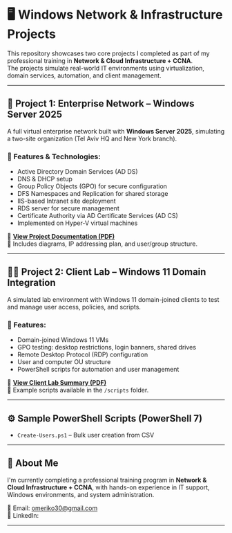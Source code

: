 # 🖥️ Windows Network & Infrastructure Projects

This repository showcases two core projects I completed as part of my professional training in **Network & Cloud Infrastructure + CCNA**.  
The projects simulate real-world IT environments using virtualization, domain services, automation, and client management.

---

## 📡 Project 1: Enterprise Network – Windows Server 2025

A full virtual enterprise network built with **Windows Server 2025**, simulating a two-site organization (Tel Aviv HQ and New York branch).

### 🔧 Features & Technologies:
- Active Directory Domain Services (AD DS)
- DNS & DHCP setup
- Group Policy Objects (GPO) for secure configuration
- DFS Namespaces and Replication for shared storage
- IIS-based Intranet site deployment
- RDS server for secure management
- Certificate Authority via AD Certificate Services (AD CS)
- Implemented on Hyper-V virtual machines

📄 **[View Project Documentation (PDF)](LINK_TO_PDF)**  
🧪 Includes diagrams, IP addressing plan, and user/group structure.

---

## 🧑‍💻 Project 2: Client Lab – Windows 11 Domain Integration

A simulated lab environment with Windows 11 domain-joined clients to test and manage user access, policies, and scripts.

### 🔧 Features:
- Domain-joined Windows 11 VMs
- GPO testing: desktop restrictions, login banners, shared drives
- Remote Desktop Protocol (RDP) configuration
- User and computer OU structure
- PowerShell scripts for automation and user management

📄 **[View Client Lab Summary (PDF)](LINK_TO_PDF_IF_EXISTS)**  
📂 Example scripts available in the `/scripts` folder.

---

## ⚙️ Sample PowerShell Scripts (PowerShell 7)

- `Create-Users.ps1` – Bulk user creation from CSV

---

## 👤 About Me

I'm currently completing a professional training program in **Network & Cloud Infrastructure + CCNA**, with hands-on experience in IT support, Windows environments, and system administration.

📧 Email: omeriko30@gmail.com  
🔗 LinkedIn: 

---
